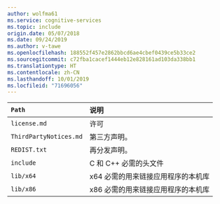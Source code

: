 ```yaml
---
author: wolfma61
ms.service: cognitive-services
ms.topic: include
origin.date: 05/07/2018
ms.date: 09/24/2019
ms.author: v-tawe
ms.openlocfilehash: 188552f457e2862bbcd6ae4cbef0439ce5b33ce2
ms.sourcegitcommit: c72fba1cacef1444eb12e828161ad103da338bb1
ms.translationtype: HT
ms.contentlocale: zh-CN
ms.lasthandoff: 10/01/2019
ms.locfileid: "71696056"
---
```

| `Path` | 说明 |
|:-----|:----|
| `license.md` | 许可
| `ThirdPartyNotices.md` | 第三方声明。
| `REDIST.txt` | 再分发声明。
| `include` | C 和 C++ 必需的头文件
| `lib/x64` | x64 必需的用来链接应用程序的本机库
| `lib/x86` | x86 必需的用来链接应用程序的本机库
